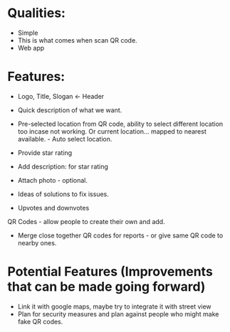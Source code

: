 
# Qualities:

- Simple
- This is what comes when scan QR code.
- Web app

# Features:

- Logo, Title, Slogan <- Header

- Quick description of what we want.

- Pre-selected location from QR code, ability to select different location too incase not working. Or current location... mapped to nearest available. - Auto select location.

- Provide star rating
- Add description: for star rating
- Attach photo - optional.
- Ideas of solutions to fix issues.


- Upvotes and downvotes



QR Codes - allow people to create their own and add.
- Merge close together QR codes for reports - or give same QR code to nearby ones.


# Potential Features (Improvements that can be made going forward)

- Link it with google maps, maybe try to integrate it with street view
- Plan for security measures and plan against people who might make fake QR codes.
